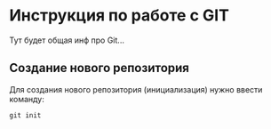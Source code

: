 # Инструкция по работе с GIT

Тут будет общая инф про Git...

## Создание нового репозитория

Для создания нового репозитория (инициализация) нужно ввести команду:

    git init
    